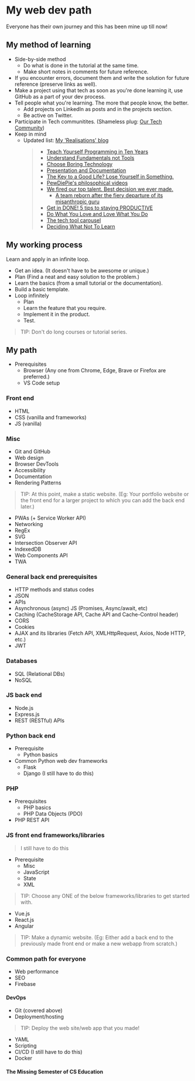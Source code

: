 # My web dev path

Everyone has their own journey and this has been mine up till now!

## My method of learning

-   Side-by-side method
    -   Do what is done in the tutorial at the same time.
    -   Make short notes in comments for future reference.
-   If you encounter errors, document them and write the solution for future reference (preserve links as well).
-   Make a project using that tech as soon as you're done learning it, use GitHub as a part of your dev process.
-   Tell people what you're learning. The more that people know, the better.
    -   Add projects on LinkedIn as posts and in the projects section.
    -   Be active on Twitter.
-   Participate in Tech communitites. (Shameless plug: [Our Tech Community](https://ourtech.community))
-   Keep in mind
    -   Updated list: [My 'Realisations' blog](https://blog.harshkapadia.me/2022/realisations)
        > -   [Teach Yourself Programming in Ten Years](https://norvig.com/21-days.html)
        > -   [Understand Fundamentals not Tools](https://www.youtube.com/watch?v=AjNIlebLMRw)
        > -   [Choose Boring Technology](https://mcfunley.com/choose-boring-technology)
        > -   [Presentation and Documentation](https://undirected-graph.netlify.app/posts/presentation)
        > -   [The Key to a Good Life? Lose Yourself in Something.](https://getpocket.com/explore/item/the-key-to-a-good-life-lose-yourself-in-something)
        > -   [PewDiePie's philosophical videos](https://www.youtube.com/playlist?list=PLIDKFkBlUzOnbm0o8ktgoyz1OvrN8gFUA)
        > -   [We fired our top talent. Best decision we ever made.](https://www.freecodecamp.org/news/we-fired-our-top-talent-best-decision-we-ever-made-4c0a99728fde)
        >     -   [A team reborn after the fiery departure of its misanthropic guru](https://blog.solha.co/life-after-rick-our-team-reborn-after-the-fiery-departure-of-our-misanthropic-guru-b1fbaf3b8621)
        > -   [Get in DONE! 5 tips to staying PRODUCTIVE](https://www.youtube.com/watch?v=vY0ho6Ikyok)
        > -   [Do What You Love and Love What You Do](https://www.youtube.com/watch?v=DUfdhFngvuw)
        > -   [The tech tool carousel](https://andy-bell.co.uk/the-tech-tool-carousel)
        > -   [Deciding What Not To Learn](https://mastery.games/post/what-not-to-learn)

## My working process

Learn and apply in an infinite loop.

-   Get an idea. (It doesn't have to be awesome or unique.)
-   Plan (Find a neat and easy solution to the problem.)
-   Learn the basics (from a small tutorial or the documentation).
-   Build a basic template.
-   Loop infinitely
    -   Plan
    -   Learn the feature that you require.
    -   Implement it in the product.
    -   Test.

> TIP: Don't do long courses or tutorial series.

## My path

-   Prerequisites
    -   Browser (Any one from Chrome, Edge, Brave or Firefox are preferred.)
    -   VS Code setup

### Front end

-   HTML
-   CSS (vanilla and frameworks)
-   JS (vanilla)

### Misc

-   Git and GitHub
-   Web design
-   Browser DevTools
-   Accessibility
-   Documentation
-   Rendering Patterns

> TIP: At this point, make a static website. (Eg: Your portfolio website or the front end for a larger project to which you can add the back end later.)

-   PWAs (+ Service Worker API)
-   Networking
-   RegEx
-   SVG
-   Intersection Observer API
-   IndexedDB
-   Web Components API
-   TWA

### General back end prerequisites

-   HTTP methods and status codes
-   JSON
-   APIs
-   Asynchronous (async) JS (Promises, Async/await, etc)
-   Caching (CacheStorage API, Cache API and Cache-Control header)
-   CORS
-   Cookies
-   AJAX and its libraries (Fetch API, XMLHttpRequest, Axios, Node HTTP, etc.)
-   JWT

### Databases

-   SQL (Relational DBs)
-   NoSQL

### JS back end

-   Node.js
-   Express.js
-   REST (RESTful) APIs

### Python back end

-   Prerequisite
    -   Python basics
-   Common Python web dev frameworks
    -   Flask
    -   Django (I still have to do this)

### PHP

-   Prerequisites
    -   PHP basics
    -   PHP Data Objects (PDO)
-   PHP REST API

### JS front end frameworks/libraries

> I still have to do this

-   Prerequisite
    -   Misc
    -   JavaScript
    -   State
    -   XML

> TIP: Choose any ONE of the below frameworks/libraries to get started with.

-   Vue.js
-   React.js
-   Angular

> TIP: Make a dynamic website. (Eg: Either add a back end to the previously made front end or make a new webapp from scratch.)

### Common path for everyone

-   Web performance
-   SEO
-   Firebase

#### DevOps

-   Git (covered above)
-   Deployment/hosting

> TIP: Deploy the web site/web app that you made!

-   YAML
-   Scripting
-   CI/CD (I still have to do this)
-   Docker

#### The Missing Semester of CS Education
